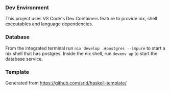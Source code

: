 ### Dev Environment

This project uses VS Code's Dev Containers feature to provide nix, shell executables and language dependencies.

### Database

From the integrated terminal run `nix develop .#postgres --impure` to start a nix shell that has postgres.
Inside the nix shell, run `devenv up` to start the database service.

### Template

Generated from https://github.com/srid/haskell-template/
